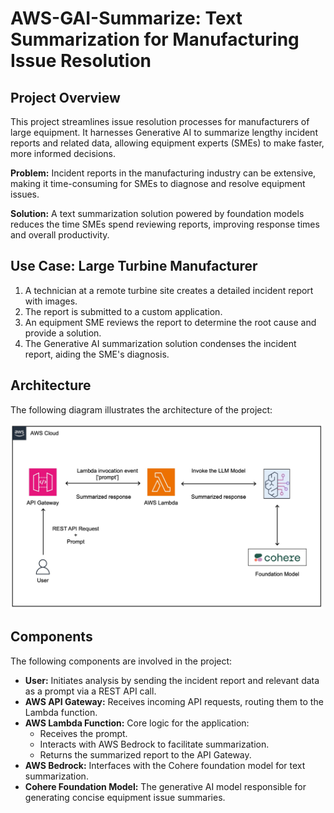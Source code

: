# AWS-GAI-Summarize: Text Summarization for Manufacturing Issue Resolution

## Project Overview

This project streamlines issue resolution processes for manufacturers of large equipment.  It harnesses Generative AI to summarize lengthy incident reports and related data, allowing equipment experts (SMEs) to make faster, more informed decisions.

**Problem:** Incident reports in the manufacturing industry can be extensive, making it time-consuming for SMEs to diagnose and resolve equipment issues.

**Solution:**  A text summarization solution powered by foundation models reduces the time SMEs spend reviewing reports, improving response times and overall productivity.

## Use Case: Large Turbine Manufacturer

1. A technician at a remote turbine site creates a detailed incident report with images.
2. The report is submitted to a custom application.
3. An equipment SME reviews the report to determine the root cause and provide a solution. 
4. The Generative AI summarization solution condenses the incident report, aiding the SME's diagnosis.

## Architecture

The following diagram illustrates the architecture of the project:

<img src="docs/aws-gai-summarize-arch.jpg" alt="Architecture Diagram" width="500">

## Components

The following components are involved in the project:

* **User:** Initiates analysis by sending the incident report and relevant data as a prompt via a REST API call.
* **AWS API Gateway:** Receives incoming API requests, routing them to the Lambda function.
* **AWS Lambda Function:**  Core logic for the application:
    * Receives the prompt.
    * Interacts with AWS Bedrock to facilitate summarization.
    * Returns the summarized report to the API Gateway.
* **AWS Bedrock:** Interfaces with the Cohere foundation model for text summarization.
* **Cohere Foundation Model:** The generative AI model responsible for generating concise equipment issue summaries.
